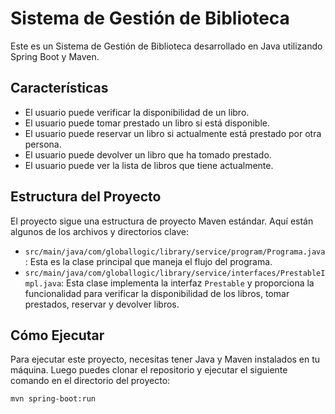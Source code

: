 # Sistema de Gestión de Biblioteca

Este es un Sistema de Gestión de Biblioteca desarrollado en Java utilizando Spring Boot y Maven.

## Características

- El usuario puede verificar la disponibilidad de un libro.
- El usuario puede tomar prestado un libro si está disponible.
- El usuario puede reservar un libro si actualmente está prestado por otra persona.
- El usuario puede devolver un libro que ha tomado prestado.
- El usuario puede ver la lista de libros que tiene actualmente.

## Estructura del Proyecto

El proyecto sigue una estructura de proyecto Maven estándar. Aquí están algunos de los archivos y directorios clave:

- `src/main/java/com/globallogic/library/service/program/Programa.java`: Esta es la clase principal que maneja el flujo
  del programa.
- `src/main/java/com/globallogic/library/service/interfaces/PrestableImpl.java`: Esta clase implementa la
  interfaz `Prestable` y proporciona la funcionalidad para verificar la disponibilidad de los libros, tomar prestados,
  reservar y devolver libros.

## Cómo Ejecutar

Para ejecutar este proyecto, necesitas tener Java y Maven instalados en tu máquina. Luego puedes clonar el repositorio y
ejecutar el siguiente comando en el directorio del proyecto:

```bash
mvn spring-boot:run
